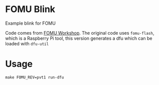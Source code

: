 FOMU Blink
==========

Example blink for FOMU

Code comes from [FOMU Workshop](https://github.com/im-tomu/fomu-workshop/blob/master/verilog-blink/). The original code uses `fomu-flash`, which is a Raspberry Pi tool, this version generates a dfu which can be loaded with `dfu-util`

Usage
=====

```
make FOMU_REV=pvt1 run-dfu
```


